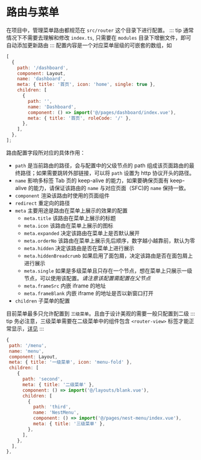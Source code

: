 # 路由与菜单
在项目中，管理菜单路由都规范在 `src/router` 这个目录下进行配置。
::: tip
通常情况下不需要去理解和修改 `index.ts`, 只需要在 `modules` 目录下增删文件，即可自动添加更新路由
:::
配置内容是一个对应菜单层级的可嵌套的数组，如
``` js
[
  {
    path: '/dashboard',
    component: Layout,
    name: 'dashboard',
    meta: { title: '首页', icon: 'home', single: true },
    children: [
      {
        path: '',
        name: 'Dashboard',
        component: () => import('@/pages/dashboard/index.vue'),
        meta: { title: '首页', roleCode: '/' },
      },
    ],
  },
];
```

路由配置字段所对应的具体作用：
<ul>
  <li><code>path</code> 是当前路由的路径，会与配置中的父级节点的 path 组成该页面路由的最终路径；如果需要跳转外部链接，可以将 <code>path</code> 设置为 http 协议开头的路径。</li>
  <li><code>name</code> 影响多标签 Tab 页的 keep-alive 的能力，如果要确保页面有 keep-alive 的能力，请保证该路由的 <code>name</code> 与对应页面（SFC)的 <code>name</code> 保持一致。</li>
  <li><code>component</code> 渲染该路由时使用的页面组件</li>
  <li><code>redirect</code> 重定向的路径</li>
  <li>
    <code>meta</code> 主要用途是路由在菜单上展示的效果的配置
    <ul>
      <li><code>meta.title</code> 该路由在菜单上展示的标题</li>
      <li><code>meta.icon</code> 该路由在菜单上展示的图标</li>
      <li><code>meta.expanded</code> 决定该路由在菜单上是否默认展开</li>
      <li><code>meta.orderNo</code> 该路由在菜单上展示先后顺序，数字越小越靠前，默认为零</li>
      <li><code>meta.hidden</code> 决定该路由是否在菜单上进行展示</li>
      <li><code>meta.hiddenBreadcrumb</code> 如果启用了面包屑，决定该路由是否在面包屑上进行展示</li>
      <li><code>meta.single</code> 如果是多级菜单且只存在一个节点，想在菜单上只展示一级节点，可以使用该配置。<em>请注意该配置需配置在父节点</em></li>
      <li><code>meta.frameSrc</code> 内嵌 iframe 的地址</li>
      <li><code>meta.frameBlank</code> 内嵌 iframe 的地址是否以新窗口打开</li>
    </ul>
  </li>
  <li><code>children</code> 子菜单的配置</li>
</ul>

目前菜单最多只允许配置到 `三级菜单`。且由于设计美观的需要一般只配置到二级
::: tip
务必注意，三级菜单需要在二级菜单中的组件包含 `<router-view>` 标签才能正常显示，[详见](https://router.vuejs.org/zh/guide/essentials/nested-routes.html)
:::
```js
{
 path: '/menu',
 name: 'menu',
 component: Layout,
 meta: { title: '一级菜单', icon: 'menu-fold' },
 children: [
    {
      path: 'second',
      meta: { title: '二级菜单' },
      component: () => import('@/layouts/blank.vue'),
      children: [
        {
          path: 'third',
          name: 'NestMenu',
          component: () => import('@/pages/nest-menu/index.vue'),
          meta: { title: '三级菜单' },
        },
      ],
    },
  ],
},
```